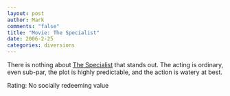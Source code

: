 ```yaml
--- 
layout: post
author: Mark
comments: "false"
title: "Movie: The Specialist"
date: 2006-2-25
categories: diversions
---
```

There is nothing about <a href="http://imdb.com/title/tt0111255/" title="The Specialist">The Specialist</a> that stands out. The acting is ordinary, even sub-par, the plot is highly predictable, and the action is watery at best.

Rating: No socially redeeming value
